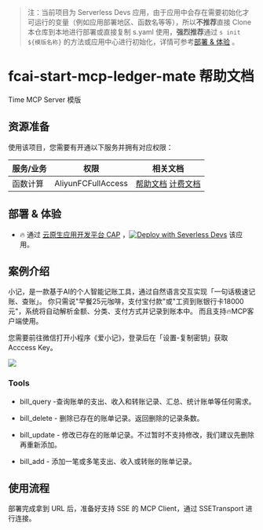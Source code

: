 
> 注：当前项目为 Serverless Devs 应用，由于应用中会存在需要初始化才可运行的变量（例如应用部署地区、函数名等等），所以**不推荐**直接 Clone 本仓库到本地进行部署或直接复制 s.yaml 使用，**强烈推荐**通过 `s init ${模版名称}` 的方法或应用中心进行初始化，详情可参考[部署 & 体验](#部署--体验) 。

# fcai-start-mcp-ledger-mate 帮助文档

<description>

Time MCP Server 模版

</description>


## 资源准备

使用该项目，您需要有开通以下服务并拥有对应权限：

<service>



| 服务/业务 |  权限  | 相关文档 |
| --- |  --- | --- |
| 函数计算 |  AliyunFCFullAccess | [帮助文档](https://help.aliyun.com/product/2508973.html) [计费文档](https://help.aliyun.com/document_detail/2512928.html) |

</service>

<remark>



</remark>

<disclaimers>



</disclaimers>

## 部署 & 体验

<appcenter>
   
- :fire: 通过 [云原生应用开发平台 CAP](https://cap.console.aliyun.com/template-detail?template=fcai-start-mcp-ledger-mate) ，[![Deploy with Severless Devs](https://img.alicdn.com/imgextra/i1/O1CN01w5RFbX1v45s8TIXPz_!!6000000006118-55-tps-95-28.svg)](https://cap.console.aliyun.com/template-detail?template=fcai-start-mcp-ledger-mate) 该应用。
   
</appcenter>
<deploy>
    
   
</deploy>

## 案例介绍

<appdetail id="flushContent">

小记，是一款基于AI的个人智能记账工具，通过自然语言交互实现「一句话极速记账、查账」。
你只需说"早餐25元咖啡，支付宝付款"或"工资到账银行卡18000元"，系统将自动解析金额、分类、支付方式并记录到账本中。 而且支持🔥MCP客户端使用。

您需要前往微信打开小程序《爱小记》，登录后在「设置-复制密钥」获取 Acccess Key。

![](https://img.alicdn.com/imgextra/i1/O1CN012ZuaCN23Az3yGZCcv_!!6000000007216-2-tps-768-754.png)

### Tools

- bill_query -查询账单的支出、收入和转账记录、汇总、统计账单等任何需求。

- bill_delete - 删除已存在的账单记录。返回删除的记录条数。

- bill_update - 修改已存在的账单记录。不过暂时不支持修改，我们建议先删除再重新添加。

- bill_add - 添加一笔或多笔支出、收入或转账的账单记录。


</appdetail>







## 使用流程

<usedetail id="flushContent">

部署完成拿到 URL 后，准备好支持 SSE 的 MCP Client，通过 SSETransport 进行连接。

</usedetail>









